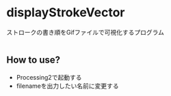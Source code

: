 
# displayStrokeVector
ストロークの書き順をGifファイルで可視化するプログラム

<div align="center">
  <img scr="https://github.com/nshhhin/displayStrokeVector/blob/master/example.gif">
</div>

## How to use?
- Processing2で起動する
- filenameを出力したい名前に変更する
